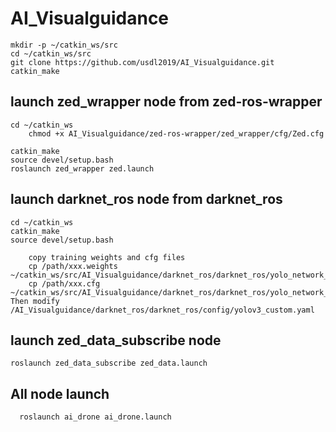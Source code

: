 # AI_Visualguidance

	mkdir -p ~/catkin_ws/src
	cd ~/catkin_ws/src
	git clone https://github.com/usdl2019/AI_Visualguidance.git 
	catkin_make
	

## launch zed_wrapper node from zed-ros-wrapper


	cd ~/catkin_ws
        chmod +x AI_Visualguidance/zed-ros-wrapper/zed_wrapper/cfg/Zed.cfg

	catkin_make
	source devel/setup.bash
	roslaunch zed_wrapper zed.launch

## launch darknet_ros node from darknet_ros 

	cd ~/catkin_ws
	catkin_make
	source devel/setup.bash

        copy training weights and cfg files
        cp /path/xxx.weights ~/catkin_ws/src/AI_Visualguidance/darknet_ros/darknet_ros/yolo_network_config/weights/
        cp /path/xxx.cfg    ~/catkin_ws/src/AI_Visualguidance/darknet_ros/darknet_ros/yolo_network_config/cfg
	Then modify 
	/AI_Visualguidance/darknet_ros/darknet_ros/config/yolov3_custom.yaml 

## launch zed_data_subscribe node

 	roslaunch zed_data_subscribe zed_data.launch

## All node launch

      roslaunch ai_drone ai_drone.launch
